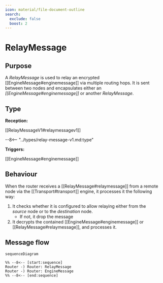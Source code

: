 ```yaml
---
icon: material/file-document-outline
search:
  exclude: false
  boost: 2
---
```


<div class="message v2" markdown>

# RelayMessage

## Purpose

<!-- --8<-- [start:purpose] -->
A *RelayMessage* is used to relay an encrypted [[EngineMessage#enginemessage]] via multiple routing hops.
It is sent between two nodes and encapsulates either an *[[EngineMessage#enginemessage]]* or another *RelayMessage*.
<!-- --8<-- [end:purpose] -->

## Type

<!-- --8<-- [start:type] -->
**Reception:**

[[RelayMessageV1#relaymessagev1]]

--8<-- "../types/relay-message-v1.md:type"

**Triggers:**

[[EngineMessage#enginemessage]]
<!-- --8<-- [end:type] -->

## Behaviour

<!-- --8<-- [start:behaviour] -->
When the router receives a [[RelayMessage#relaymessage]]
from a remote node via the [[Transport#transport]] engine,
it processes it the following way:

1. It checks whether it is configured to allow relaying
   either from the *source* node or to the *destination* node.
   - If not, it drop the message
2. It decrypts the contained [[EngineMessage#enginemessage]] or [[RelayMessage#relaymessage]], and processes it.
<!-- --8<-- [end:behaviour] -->

## Message flow

<!-- --8<-- [start:messages] -->
```mermaid
sequenceDiagram

%% --8<-- [start:sequence]
Router -) Router: RelayMessage
Router -) Router: EngineMessage
%% --8<-- [end:sequence]
```
<!-- --8<-- [end:messages] -->

</div>
